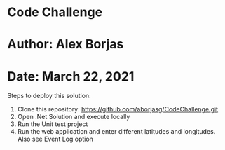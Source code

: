 # Code Challenge
# Author: Alex Borjas
# Date: March 22, 2021

Steps to deploy this solution:
1. Clone this repository: https://github.com/aborjasg/CodeChallenge.git
2. Open .Net Solution and execute locally
3. Run the Unit test project
4. Run the web application and enter different latitudes and longitudes. Also see Event Log option


